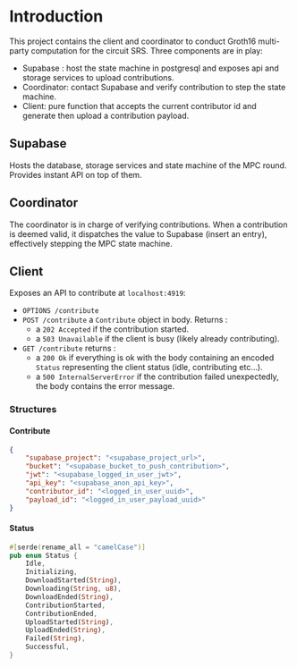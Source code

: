 # Introduction

This project contains the client and coordinator to conduct Groth16 multi-party computation for the circuit SRS.
Three components are in play:

- Supabase : host the state machine in postgresql and exposes api and storage services to upload contributions.
- Coordinator: contact Supabase and verify contribution to step the state machine.
- Client: pure function that accepts the current contributor id and generate then upload a contribution payload.

## Supabase

Hosts the database, storage services and state machine of the MPC round. Provides instant API on top of them.

## Coordinator

The coordinator is in charge of verifying contributions. When a contribution is deemed valid, it dispatches the value to Supabase (insert an entry), effectively stepping the MPC state machine.

## Client

Exposes an API to contribute at `localhost:4919`:

- `OPTIONS /contribute`
- `POST /contribute` a `Contribute` object in body. Returns :
  - a `202 Accepted` if the contribution started.
  - a `503 Unavailable` if the client is busy (likely already contributing).
- `GET /contribute` returns :
  - a `200 Ok` if everything is ok with the body containing an encoded `Status` representing the client status (idle, contributing etc...).
  - a `500 InternalServerError` if the contribution failed unexpectedly, the body contains the error message.

### Structures

#### Contribute

```json
{
    "supabase_project": "<supabase_project_url>",
    "bucket": "<supabase_bucket_to_push_contribution>",
    "jwt": "<supabase_logged_in_user_jwt>",
    "api_key": "<supabase_anon_api_key>",
    "contributor_id": "<logged_in_user_uuid>",
    "payload_id": "<logged_in_user_payload_uuid>"
}
```

#### Status

```rust
#[serde(rename_all = "camelCase")]
pub enum Status {
    Idle,
    Initializing,
    DownloadStarted(String),
    Downloading(String, u8),
    DownloadEnded(String),
    ContributionStarted,
    ContributionEnded,
    UploadStarted(String),
    UploadEnded(String),
    Failed(String),
    Successful,
}
```
